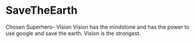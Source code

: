 # SaveTheEarth
Chosen Superhero- Vision
Vision has the mindstone and has the power to use google and save the earth. Vision is the strongest.
